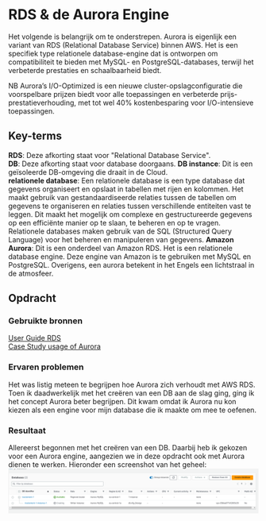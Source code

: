 # RDS & de Aurora Engine
Het volgende is belangrijk om te onderstrepen. Aurora is eigenlijk een variant van RDS (Relational Database Service) binnen AWS. Het is een specifiek type relationele database-engine dat is ontworpen om compatibiliteit te bieden met MySQL- en PostgreSQL-databases, terwijl het verbeterde prestaties en schaalbaarheid biedt. 


NB Aurora’s I/O-Optimized  is een nieuwe cluster-opslagconfiguratie die voorspelbare prijzen biedt voor alle toepassingen en verbeterde prijs-prestatieverhouding, met tot wel 40% kostenbesparing voor I/O-intensieve toepassingen.
## Key-terms
**RDS**: Deze afkorting staat voor "Relational Database Service".  
**DB**: Deze afkorting staat voor database doorgaans. 
**DB instance**: Dit is een geïsoleerde DB-omgeving die draait in de Cloud.  
**relationele database**: Een relationele database is een type database dat gegevens organiseert en opslaat in tabellen met rijen en kolommen. Het maakt gebruik van gestandaardiseerde relaties tussen de tabellen om gegevens te organiseren en relaties tussen verschillende entiteiten vast te leggen. Dit maakt het mogelijk om complexe en gestructureerde gegevens op een efficiënte manier op te slaan, te beheren en op te vragen. Relationele databases maken gebruik van de SQL (Structured Query Language) voor het beheren en manipuleren van gegevens.
**Amazon Aurora**: Dit is een onderdeel van Amazon RDS. Het is een relationele database engine. Deze engine van Amazon is te gebruiken met MySQL en PostgreSQL. Overigens, een aurora betekent in het Engels een lichtstraal in de atmosfeer. 




## Opdracht
### Gebruikte bronnen
[User Guide RDS](https://docs.aws.amazon.com/AmazonRDS/latest/UserGuide/Welcome.html)  
[Case Study usage of Aurora](https://aws.amazon.com/solutions/case-studies/reasonlabs-case-study/?did=cr_card&trk=cr_card)

### Ervaren problemen
Het was listig meteen te begrijpen hoe Aurora zich verhoudt met AWS RDS. Toen ik daadwerkelijk met het creëren van een DB aan de slag ging, ging ik het concept Aurora beter begrijpen. Dit kwam omdat ik Aurora nu kon kiezen als een engine voor mijn database die ik maakte om mee te oefenen. 

### Resultaat
Allereerst begonnen met het creëren van een DB. Daarbij heb ik gekozen voor een Aurora engine, aangezien we in deze opdracht ook met Aurora dienen te werken. Hieronder een screenshot van het geheel: ![Alt text](image.png)  


